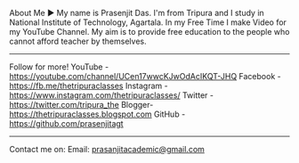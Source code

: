 About Me ► My name is Prasenjit Das. I'm from Tripura and I study in National Institute of Technology, Agartala. In my Free Time I make Video for my YouTube Channel. My aim is to provide free education to the people who cannot afford teacher by themselves. 

-----------------------------------------------------------------------------------------

Follow for more!
YouTube - https://youtube.com/channel/UCen17wwcKJwOdAcIKQT-JHQ
Facebook - https://fb.me/thetripuraclasses
Instagram -  https://www.instagram.com/thetripuraclasses/
Twitter - https://twitter.com/tripura_the
Blogger- https://thetripuraclasses.blogspot.com
GitHub - https://github.com/prasenjitagt

-----------------------------------------------------------------------------------------
Contact me on:
Email: prasanjitacademic@gmail.com
